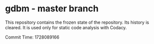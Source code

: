 # gdbm - master branch

This repository contains the frozen state of the repository.
Its history is cleared. It is used only for static code
analysis with Codacy.

Commit Time: 1728089166